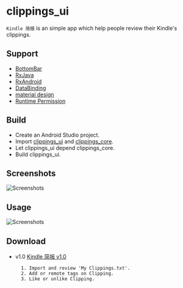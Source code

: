 # clippings_ui
`Kindle 简报` is an simple app which help people review their Kindle's clippings.

## Support
- [BottomBar](https://github.com/roughike/BottomBar)
- [RxJava](https://github.com/ReactiveX/RxJava)
- [RxAndroid](https://github.com/ReactiveX/RxAndroid/wiki)
- [DataBinding](https://developer.android.com/topic/libraries/data-binding/index.html)
- [material design](https://material.io/guidelines/components/cards.html)
- [Runtime Permission](https://github.com/Karumi/Dexter)

## Build
- Create an Android Studio project.
- Import [clippings_ui](https://github.com/ZhangQinglian/clippings_ui) and [clippings_core](https://github.com/ZhangQinglian/clippings_core).
- Let clippings_ui depend clippings_core.
- Build clippings_ui.

## Screenshots
![Screenshots](https://github.com/ZhangQinglian/clippings_ui/blob/master/screen/screenshot.png)

## Usage
![Screenshots](https://github.com/ZhangQinglian/clippings_ui/blob/master/screen/usage.png)

## Download
- v1.0
[Kindle 简报 v1.0](https://github.com/ZhangQinglian/clippings_ui/blob/master/clippings_ui-release.apk)

		1. Import and review 'My Clippings.txt'.
		2. Add or remote tags on Clipping.
		3. Like or unlike Clipping.